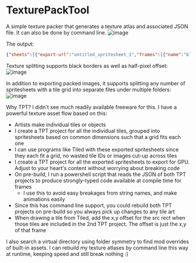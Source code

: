 # TexturePackTool
A simple texture packer that generates a texture atlas and associated JSON file. It can also be done by command line.
![image](https://github.com/NinthDesertDude/TexturePackTool/assets/30244654/69172818-6efc-4223-a759-edb5c2558b91)

The output:
```json
{"sheets":[{"export-url":"untitled_spritesheet_1","frames":[{"name":"block1","path":"block1.png","x":0,"y":0,"w":1922,"h":169},{"name":"block2","path":"block2.png","x":1597,"y":168,"w":40,"h":131},{"name":"block3","path":"block3.png","x":819,"y":168,"w":760,"h":116},{"name":"block4","path":"block4.png","x":1578,"y":168,"w":20,"h":699},{"name":"block5","path":"block5.png","x":819,"y":283,"w":695,"h":220},{"name":"block6","path":"block6.png","x":0,"y":168,"w":820,"h":1030},{"name":"block7","path":"block7.png","x":1686,"y":168,"w":3,"h":7},{"name":"block8","path":"block8.png","x":1636,"y":168,"w":35,"h":4},{"name":"block9","path":"block9.png","x":1688,"y":168,"w":5,"h":4},{"name":"block10","path":"block10.png","x":1670,"y":168,"w":17,"h":33}],"name":"Blocks"},{"export-url":"untitled_spritesheet_2","frames":[],"name":"Untitled_Spritesheet_2"}]}
```

Texture splitting supports black borders as well as half-pixel offset:  
![image](https://github.com/NinthDesertDude/TexturePackTool/assets/30244654/dad2e800-5c98-44d2-bd0a-a359b0f6f1fb)

In addition to exporting packed images, it supports splitting any number of spritesheets with a tile grid into separate files under multiple folders:  
![image](https://github.com/NinthDesertDude/TexturePackTool/assets/30244654/59a23557-94af-41db-9afd-a2231c11f3de)

Why TPT?
I didn't see much readily available freeware for this. I have a powerful texture asset flow based on this:  
- Artists make individual tiles or objects  
- I create a TPT project for all the individual tiles, grouped into spritesheets based on common dimensions such that a grid fits each one  
- I can use programs like Tiled with these exported spritesheets since they each fit a grid, no wasted tile IDs or images cut-up across tiles  
- I create a TPT project for all the exported spritesheets to export for GPU. Adjust to your heart's content without worrying about breaking code  
- On pre-build, I run a powershell script that reads the JSON of both TPT projects to produce strongly-typed code available at compile time for frames  
  - I use this to avoid easy breakages from string names, and make animations easily  
- Since this has command line support, you could rebuild both TPT projects on pre-build so you always pick up changes to any tile art  
- When drawing a tile from Tiled, add the x,y offset for the src rect when those tiles are included in the 2nd TPT project. The offset is just the x,y of that frame

I also search a virtual directory using folder symmetry to find mod overrides of built-in assets. I can rebuild my texture atlases by command line this way at runtime, keeping speed and still break nothing :)
